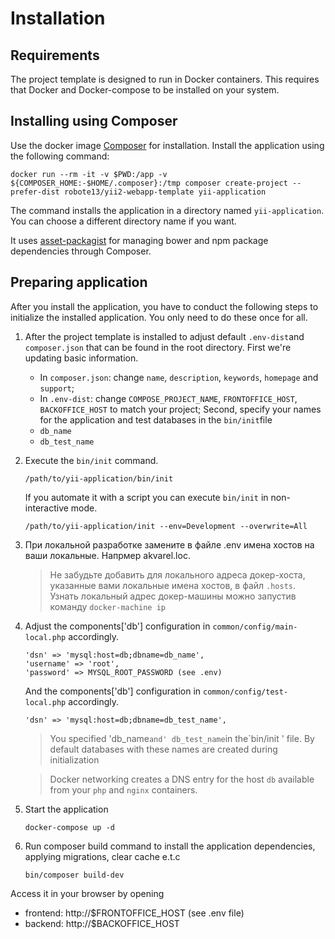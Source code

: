 Installation
============

## Requirements

The project template is designed to run in Docker containers. 
This requires that Docker and Docker-compose to be installed on your system.

## Installing using Composer

Use the docker image [Composer](https://hub.docker.com/_/composer) for installation.
Install the application using the following command:

    docker run --rm -it -v $PWD:/app -v ${COMPOSER_HOME:-$HOME/.composer}:/tmp composer create-project --prefer-dist robote13/yii2-webapp-template yii-application

The command installs the application in a directory named `yii-application`.
You can choose a different directory name if you want.

It uses [asset-packagist](https://asset-packagist.org/) for managing bower and npm package dependencies through Composer. 

## Preparing application

After you install the application, you have to conduct the following steps to initialize
the installed application. You only need to do these once for all.

1. After the project template is installed to adjust default `.env-dist`and `composer.json` that can be found in the root directory.
    First we're updating basic information.
    - In `composer.json`: change `name`, `description`, `keywords`, `homepage` and `support`;
    - In `.env-dist`: change `COMPOSE_PROJECT_NAME`, `FRONTOFFICE_HOST`, `BACKOFFICE_HOST` to match your project;
    Second, specify your names for the application and test databases in the `bin/init`file
    - `db_name`
    - `db_test_name`

2. Execute the `bin/init` command.
    
    ```
    /path/to/yii-application/bin/init
    ```
    
    If you automate it with a script you can execute `bin/init` in non-interactive mode.
    
    ```
    /path/to/yii-application/init --env=Development --overwrite=All
    ```
    
3. При локальной разработке замените в файле .env имена хостов на ваши локальные. Напрмер akvarel.loc.
    
    > Не забудьте добавить для локального адреса докер-хоста, указанные вами локальные имена хостов, в файл `.hosts`.
    > Узнать локальный адрес докер-машины можно запустив команду `docker-machine ip`
    
4. Adjust the components['db'] configuration in `common/config/main-local.php` accordingly.
    
    ```
    'dsn' => 'mysql:host=db;dbname=db_name',
    'username' => 'root',
    'password' => MYSQL_ROOT_PASSWORD (see .env)
    ```
    
    And the components['db'] configuration in `common/config/test-local.php` accordingly.
    
    ```
    'dsn' => 'mysql:host=db;dbname=db_test_name',
    ```

    > You specified 'db_name` and' db_test_name `in the`bin/init ' file. 
    > By default databases with these names are created during initialization
    
    > Docker networking creates a DNS entry for the host `db` available from your `php` and `nginx` containers.
    
5. Start the application
    
    ```
    docker-compose up -d
    ```
    
6. Run composer build command to install the application dependencies, applying migrations, clear cache e.t.c
    
    ```
    bin/composer build-dev
    ```
    
Access it in your browser by opening

- frontend: http://$FRONTOFFICE_HOST (see .env file)
- backend: http://$BACKOFFICE_HOST